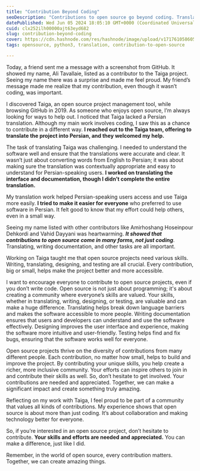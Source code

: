 ```yaml
---
title: "Contribution Beyond Coding"
seoDescription: "Contributions to open source go beyond coding. Translating, writing, and designing are vital. Everyone's skills are valuable and make a difference"
datePublished: Wed Jun 05 2024 18:05:10 GMT+0000 (Coordinated Universal Time)
cuid: clx252ilh00000ajt63eyd682
slug: contribution-beyond-coding
cover: https://cdn.hashnode.com/res/hashnode/image/upload/v1717610586052/fefa101c-4d84-453d-b1f0-33ff08502e0b.png
tags: opensource, python3, translation, contribution-to-open-source

---
```


Today, a friend sent me a message with a screenshot from GitHub. It showed my name, Ali Tavallaie, listed as a contributor to the Taiga project. Seeing my name there was a surprise and made me feel proud. My friend’s message made me realize that my contribution, even though it wasn’t coding, was important.

I discovered Taiga, an open source project management tool, while browsing GitHub in 2019. As someone who enjoys open source, I’m always looking for ways to help out. I noticed that Taiga lacked a Persian translation. Although my main work involves coding, I saw this as a chance to contribute in a different way. **I reached out to the Taiga team, offering to translate the project into Persian, and they welcomed my help.**

The task of translating Taiga was challenging. I needed to understand the software well and ensure that the translations were accurate and clear. It wasn’t just about converting words from English to Persian; it was about making sure the translation was contextually appropriate and easy to understand for Persian-speaking users. **I worked on translating the interface and documentation, though I didn’t complete the entire translation.**

My translation work helped Persian-speaking users access and use Taiga more easily. **I tried to make it easier for everyone** who preferred to use software in Persian. It felt good to know that my effort could help others, even in a small way.

Seeing my name listed with other contributors like Amirhoshang Hoseinpour Dehkordi and Vahid Dayyani was heartwarming. ***It showed that contributions to open source come in many forms, not just coding***. Translating, writing documentation, and other tasks are all important.

Working on Taiga taught me that open source projects need various skills. Writing, translating, designing, and testing are all crucial. Every contribution, big or small, helps make the project better and more accessible.

I want to encourage everyone to contribute to open source projects, even if you don’t write code. Open source is not just about programming; it's about creating a community where everyone’s skills are valued. Your skills, whether in translating, writing, designing, or testing, are valuable and can make a huge difference. Translating helps break down language barriers and makes the software accessible to more people. Writing documentation ensures that users and developers can understand and use the software effectively. Designing improves the user interface and experience, making the software more intuitive and user-friendly. Testing helps find and fix bugs, ensuring that the software works well for everyone.

Open source projects thrive on the diversity of contributions from many different people. Each contribution, no matter how small, helps to build and improve the project. By contributing your unique skills, you help create a richer, more inclusive community. Your efforts can inspire others to join in and contribute their skills as well. So, don’t hesitate to get involved. Your contributions are needed and appreciated. Together, we can make a significant impact and create something truly amazing.

Reflecting on my work with Taiga, I feel proud to be part of a community that values all kinds of contributions. My experience shows that open source is about more than just coding. It’s about collaboration and making technology better for everyone.

So, if you’re interested in an open source project, don’t hesitate to contribute. **Your skills and efforts are needed and appreciated.** You can make a difference, just like I did.

Remember, in the world of open source, every contribution matters. Together, we can create amazing things.